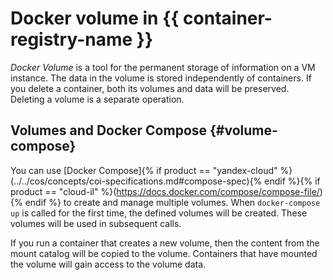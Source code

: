 # Docker volume in {{ container-registry-name }}

_Docker Volume_ is a tool for the permanent storage of information on a VM instance. The data in the volume is stored independently of containers. If you delete a container, both its volumes and data will be preserved. Deleting a volume is a separate operation.

## Volumes and Docker Compose {#volume-compose}

You can use [Docker Compose]{% if product == "yandex-cloud" %}(../../cos/concepts/coi-specifications.md#compose-spec){% endif %}{% if product == "cloud-il" %}(https://docs.docker.com/compose/compose-file/){% endif %} to create and manage multiple volumes. When `docker-compose up` is called for the first time, the defined volumes will be created. These volumes will be used in subsequent calls.

If you run a container that creates a new volume, then the content from the mount catalog will be copied to the volume. Containers that have mounted the volume will gain access to the volume data.